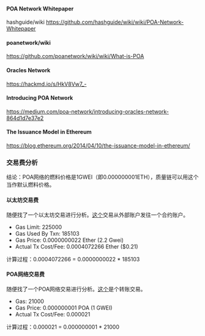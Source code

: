 #### POA Network Whitepaper
hashguide/wiki   https://github.com/hashguide/wiki/wiki/POA-Network-Whitepaper

#### poanetwork/wiki
https://github.com/poanetwork/wiki/wiki/What-is-POA

#### Oracles Network
https://hackmd.io/s/HkV8Vw7_-

#### Introducing POA Network
https://medium.com/poa-network/introducing-oracles-network-864d1d7e37e2

#### The Issuance Model in Ethereum
https://blog.ethereum.org/2014/04/10/the-issuance-model-in-ethereum/

### 交易费分析
结论：POA网络的燃料价格是1GWEI（即0.000000001ETH），质量链可以用这个当作默认燃料价格。

#### 以太坊交易费
随便找了一个以太坊交易进行分析。[这个](https://etherscan.io/tx/0xfeda61d100b9552c33f381c4a57ac9fc7f1c838b8cf412b9a15e1aa97d50bcc1)交易从外部账户发往一个合约账户。

 - Gas Limit: 225000  
 - Gas Used By Txn: 185103  
 - Gas Price: 0.0000000022 Ether (2.2 Gwei)  
 - Actual Tx Cost/Fee: 0.0004072266 Ether ($0.21)  

计算过程：0.0004072266 = 0.0000000022 * 185103

#### POA网络交易费
随便找了一个POA网络交易进行分析。[这个](https://poaexplorer.com/tx/0x9541cb8160ba01911910733776c22a12e312db8533cfd69e056e2b93117d2c79)是个转账交易。

- Gas:	21000  
- Gas Price:	0.000000001 POA (1 GWEI)  
- Actual Tx Cost/Fee:	0.000021  

计算过程：0.000021 = 0.000000001 * 21000